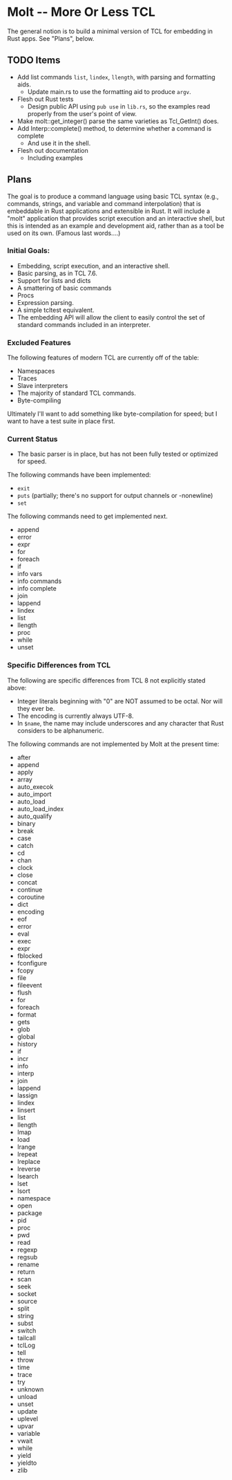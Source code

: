 # Molt -- More Or Less TCL

The general notion is to build a minimal version of TCL for embedding in Rust
apps.  See "Plans", below.

## TODO Items

* Add list commands `list`, `lindex`, `llength`, with parsing and formatting
  aids.
  * Update main.rs to use the formatting aid to produce `argv`.
* Flesh out Rust tests
  * Design public API using `pub use` in `lib.rs`, so the examples read
    properly from the user's point of view.
* Make molt::get_integer() parse the same varieties as Tcl_GetInt() does.
* Add Interp::complete() method, to determine whether a command is
  complete
  * And use it in the shell.
* Flesh out documentation
  * Including examples  

## Plans

The goal is to produce a command language using basic TCL syntax
(e.g., commands, strings, and variable and command interpolation) that is
embeddable in Rust applications and extensible in Rust.  It will include
a "molt" application that provides script execution and an interactive
shell, but this is intended as an example and development aid, rather than
as a tool be used on its own. (Famous last words....)

### Initial Goals:

* Embedding, script execution, and an interactive shell.
* Basic parsing, as in TCL 7.6.
* Support for lists and dicts
* A smattering of basic commands
* Procs
* Expression parsing.
* A simple tcltest equivalent.
* The embedding API will allow the client to easily control the set of
  standard commands included in an interpreter.

### Excluded Features

The following features of modern TCL are currently off of the table:

* Namespaces
* Traces
* Slave interpreters
* The majority of standard TCL commands.
* Byte-compiling

Ultimately I'll want to add something like byte-compilation for speed; but
I want to have a test suite in place first.

### Current Status

* The basic parser is in place, but has not been fully tested or
  optimized for speed.

The following commands have been implemented:

* `exit`
* `puts` (partially; there's no support for output channels or -nonewline)
* `set`

The following commands need to get implemented next.

* append
* error
* expr
* for
* foreach
* if
* info vars
* info commands
* info complete
* join
* lappend
* lindex
* list
* llength
* proc
* while
* unset

### Specific Differences from TCL

The following are specific differences from TCL 8 not explicitly stated
above:

* Integer literals beginning with "0" are NOT assumed to be octal.
  Nor will they ever be.
* The encoding is currently always UTF-8.
* In `$name`, the name may include underscores and any character that
  Rust considers to be alphanumeric.

The following commands are not implemented by Molt at the present time:

* after
* append
* apply
* array
* auto_execok
* auto_import
* auto_load
* auto_load_index
* auto_qualify
* binary
* break
* case
* catch
* cd
* chan
* clock
* close
* concat
* continue
* coroutine
* dict
* encoding
* eof
* error
* eval
* exec
* expr
* fblocked
* fconfigure
* fcopy
* file
* fileevent
* flush
* for
* foreach
* format
* gets
* glob
* global
* history
* if
* incr
* info
* interp
* join
* lappend
* lassign
* lindex
* linsert
* list
* llength
* lmap
* load
* lrange
* lrepeat
* lreplace
* lreverse
* lsearch
* lset
* lsort
* namespace
* open
* package
* pid
* proc
* pwd
* read
* regexp
* regsub
* rename
* return
* scan
* seek
* socket
* source
* split
* string
* subst
* switch
* tailcall
* tclLog
* tell
* throw
* time
* trace
* try
* unknown
* unload
* unset
* update
* uplevel
* upvar
* variable
* vwait
* while
* yield
* yieldto
* zlib
